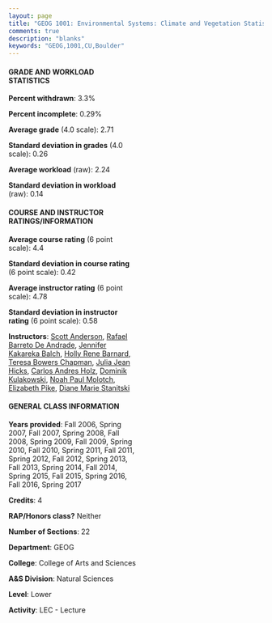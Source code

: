 ```yaml
---
layout: page
title: "GEOG 1001: Environmental Systems: Climate and Vegetation Statistics"
comments: true
description: "blanks"
keywords: "GEOG,1001,CU,Boulder"
---
```

<head>
<script src="https://ajax.googleapis.com/ajax/libs/jquery/2.1.3/jquery.min.js"></script>
<script src="https://dl.dropboxusercontent.com/s/pc42nxpaw1ea4o9/highcharts.js?dl=0"></script>
<!-- <script src="../assets/js/highcharts.js"></script> -->
<style type="text/css">@font-face {
	font-family: "Bebas Neue";
	src: url(https://www.filehosting.org/file/details/544349/BebasNeue Regular.otf) format("opentype");
	}
	h1.Bebas { 
		font-family: "Bebas Neue", Verdana, Tahoma;
	}
</style>
</head>
<body>
	<div id="container" style="float: right; width: 45%; height: 88%; margin-left: 2.5%; margin-right: 2.5%;"></div>
	<script language="JavaScript">
		$(document).ready(function() {
		var chart = {type: 'column'};
		var title = {text: 'Grade Distribution'};
		var xAxis = {categories: ['A','B','C','D','F'],crosshair: true};
		var yAxis = {min: 0,title: {text: 'Percentage'}};
		var tooltip = {headerFormat: '<center><b><span style="font-size:20px">{point.key}</span></b></center>',
		               pointFormat: '<td style="padding:0"><b>{point.y:.1f}%</b></td>',
		               footerFormat: '</table>',shared: true,useHTML: true};
		var plotOptions = {column: {pointPadding: 0.0,borderWidth: 0}};  
		var credits = {enabled: false};var series= [{name: 'Percent',data: [22.12,42.89,25.37,6.1,3.52,]}];
		var json = {};
		json.chart = chart;
		json.title = title;
		json.tooltip = tooltip;
		json.xAxis = xAxis;
		json.yAxis = yAxis;  
		json.series = series;
		json.plotOptions = plotOptions;  
		json.credits = credits;
		$('#container').highcharts(json);
	});
	</script>
</body>
			   
#### GRADE AND WORKLOAD STATISTICS

**Percent withdrawn**: 3.3%

**Percent incomplete**: 0.29%

**Average grade** (4.0 scale): 2.71

**Standard deviation in grades** (4.0 scale): 0.26

**Average workload** (raw): 2.24

**Standard deviation in workload** (raw): 0.14

#### COURSE AND INSTRUCTOR RATINGS/INFORMATION

**Average course rating** (6 point scale): 4.4

**Standard deviation in course rating** (6 point scale): 0.42

**Average instructor rating** (6 point scale): 4.78

**Standard deviation in instructor rating** (6 point scale): 0.58

**Instructors**: <a href='../../instructors/Scott_Anderson'>Scott Anderson</a>, <a href='../../instructors/Rafael_Barreto_De_Andrade'>Rafael Barreto De Andrade</a>, <a href='../../instructors/Jennifer_Kakareka_Balch'>Jennifer Kakareka Balch</a>, <a href='../../instructors/Holly_Rene_Barnard'>Holly Rene Barnard</a>, <a href='../../instructors/Teresa_Bowers_Chapman'>Teresa Bowers Chapman</a>, <a href='../../instructors/Julia_Jean_Hicks'>Julia Jean Hicks</a>, <a href='../../instructors/Carlos_Andres_Holz'>Carlos Andres Holz</a>, <a href='../../instructors/Dominik_Kulakowski'>Dominik Kulakowski</a>, <a href='../../instructors/Noah_Paul_Molotch'>Noah Paul Molotch</a>, <a href='../../instructors/Elizabeth_Pike'>Elizabeth Pike</a>, <a href='../../instructors/Diane_Marie_Stanitski'>Diane Marie Stanitski</a>

#### GENERAL CLASS INFORMATION

**Years provided**: Fall 2006, Spring 2007, Fall 2007, Spring 2008, Fall 2008, Spring 2009, Fall 2009, Spring 2010, Fall 2010, Spring 2011, Fall 2011, Spring 2012, Fall 2012, Spring 2013, Fall 2013, Spring 2014, Fall 2014, Spring 2015, Fall 2015, Spring 2016, Fall 2016, Spring 2017

**Credits**: 4

**RAP/Honors class?** Neither

**Number of Sections**: 22

**Department**: GEOG

**College**: College of Arts and Sciences

**A&S Division**: Natural Sciences

**Level**: Lower

**Activity**: LEC - Lecture

